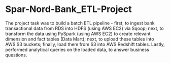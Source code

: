 # Spar-Nord-Bank_ETL-Project
The project task was to build a batch ETL pipeline - first, to ingest bank transactional data from RDS into HDFS (using AWS EC2) via Sqoop; next, to transform the data using PySpark (using AWS EC2) to create relevant dimension and fact tables (Data Mart); next, to upload these tables into AWS S3 buckets; finally, load them from S3 into AWS Redshift tables. Lastly, performed analytical queries on the loaded data, to answer business questions.

